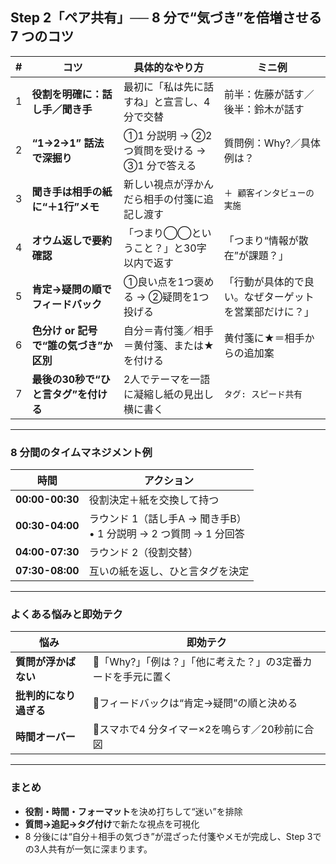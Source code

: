 ## Step 2「ペア共有」── 8 分で“気づき”を倍増させる7 つのコツ

| # | コツ                       | 具体的なやり方                        | ミニ例                         |
| - | ------------------------ | ------------------------------ | --------------------------- |
| 1 | **役割を明確に：話し手／聞き手**       | 最初に「私は先に話すね」と宣言し、4 分で交替        | 前半：佐藤が話す／後半：鈴木が話す           |
| 2 | **“1→2→1” 話法で深掘り**       | ①1 分説明 → ②2 つ質問を受ける → ③1 分で答える | 質問例：Why?／具体例は？              |
| 3 | **聞き手は相手の紙に“＋1行”メモ**     | 新しい視点が浮かんだら相手の付箋に追記し渡す         | `＋ 顧客インタビューの実施`             |
| 4 | **オウム返しで要約確認**           | 「つまり◯◯ということ？」と30字以内で返す         | 「つまり“情報が散在”が課題？」            |
| 5 | **肯定→疑問の順でフィードバック**      | ①良い点を1つ褒める → ②疑問を1つ投げる         | 「行動が具体的で良い。なぜターゲットを営業部だけに？」 |
| 6 | **色分け or 記号で“誰の気づき”か区別** | 自分＝青付箋／相手＝黄付箋、または★を付ける         | 黄付箋に★＝相手からの追加案              |
| 7 | **最後の30秒で“ひと言タグ”を付ける**   | 2人でテーマを一語に凝縮し紙の見出し横に書く         | `タグ: スピード共有`                |

---

### 8 分間のタイムマネジメント例

| 時間              | アクション                                          |
| --------------- | ---------------------------------------------- |
| **00:00-00:30** | 役割決定＋紙を交換して持つ                                  |
| **00:30-04:00** | ラウンド 1（話し手A → 聞き手B）<br>• 1 分説明 → 2 つ質問 → 1 分回答 |
| **04:00-07:30** | ラウンド 2（役割交替）                                   |
| **07:30-08:00** | 互いの紙を返し、ひと言タグを決定                               |

---

### よくある悩みと即効テク

| 悩み            | 即効テク                               |
| ------------- | ---------------------------------- |
| **質問が浮かばない**  | 🔹「Why?」「例は？」「他に考えた？」の3定番カードを手元に置く |
| **批判的になり過ぎる** | 🔹フィードバックは“肯定→疑問”の順と決める            |
| **時間オーバー**    | 🔹スマホで4 分タイマー×2を鳴らす／20秒前に合図        |

---

### まとめ

* **役割・時間・フォーマット**を決め打ちして“迷い”を排除
* **質問→追記→タグ付け**で新たな視点を可視化
* 8 分後には“自分＋相手の気づき”が混ざった付箋やメモが完成し、Step 3での3人共有が一気に深まります。
